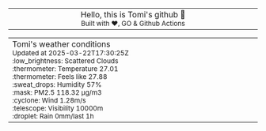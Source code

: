 
<div align="center">
<table>
<tbody>
<td align="center">
<img width="2000" height="0"><br>
Hello, this is Tomi's github 👋<br>
<sup>Built with ❤️, GO & Github Actions</sup><br>
<img width="2000" height="0">
</td>
</tbody>
</table>
</div>
<table>
<tbody>
<td align="left">
<img width="2000" height="0"><br>
Tomi's weather conditions<br>
<sup>Updated at 2025-03-22T17:30:25Z</sup><br>
<sup>:low_brightness: Scattered Clouds</sup><br>
<sup>:thermometer: Temperature 27.01 </sup><br>
<sup>:thermometer: Feels like 27.88</sup><br>
<sup>:sweat_drops: Humidity 57%</sup><br>
<sup>:mask: PM2.5 118.32 μg/m3</sup><br>
<sup>:cyclone: Wind 1.28m/s </sup><br>
<sup>:telescope: Visibility 10000m </sup><br>
<sup>:droplet: Rain 0mm/last 1h </sup><br>
<img width="2000" height="0">
</td>
<td align="left">
<img width="2000" height="0"><br>
<br>
<img width="2000" height="0">
</td>
</tbody>
</table>
</div>
    